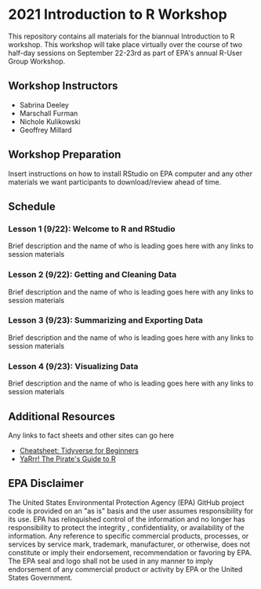 # 2021 Introduction to R Workshop
This repository contains all materials for the biannual Introduction to R workshop. This workshop will take place virtually over the course of two half-day sessions on September 22-23rd as part of EPA's annual R-User Group Workshop.

## Workshop Instructors
- Sabrina Deeley
- Marschall Furman
- Nichole Kulikowski
- Geoffrey Millard

## Workshop Preparation
Insert instructions on how to install RStudio on EPA computer and any other materials we want participants to download/review ahead of time.

## Schedule
### Lesson 1 (9/22): Welcome to R and RStudio
Brief description and the name of who is leading goes here with any links to session materials

### Lesson 2 (9/22): Getting and Cleaning Data
Brief description and the name of who is leading goes here with any links to session materials

### Lesson 3 (9/23): Summarizing and Exporting Data
Brief description and the name of who is leading goes here with any links to session materials

### Lesson 4 (9/23): Visualizing Data
Brief description and the name of who is leading goes here with any links to session materials

## Additional Resources
Any links to fact sheets and other sites can go here
- [Cheatsheet: Tidyverse for Beginners](https://s3.amazonaws.com/assets.datacamp.com/blog_assets/Tidyverse+Cheat+Sheet.pdf)
- [YaRrr! The Pirate's Guide to R](https://bookdown.org/ndphillips/YaRrr/)

## EPA Disclaimer
The United States Environmental Protection Agency (EPA) GitHub project code is provided on an "as is" basis and the user assumes responsibility for its use. EPA has relinquished control of the information and no longer has responsibility to protect the integrity , confidentiality, or availability of the information. Any reference to specific commercial products, processes, or services by service mark, trademark, manufacturer, or otherwise, does not constitute or imply their endorsement, recommendation or favoring by EPA. The EPA seal and logo shall not be used in any manner to imply endorsement of any commercial product or activity by EPA or the United States Government.
